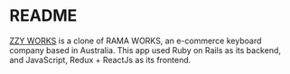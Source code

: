 # README

[ZZY WORKS](https://zzyworks.herokuapp.com/) is a clone of RAMA WORKS, an e-commerce keyboard company based in Australia.
This app used Ruby on Rails as its backend, and JavaScript, Redux + ReactJs as its frontend.
